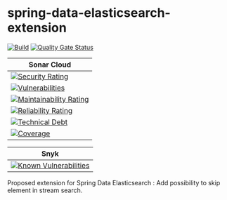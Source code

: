 # spring-data-elasticsearch-extension
[![Build](https://github.com/fherbreteau/spring-data-elasticsearch-extension/actions/workflows/maven.yml/badge.svg)]()
[![Quality Gate Status](https://sonarcloud.io/api/project_badges/measure?project=fherbreteau_spring-data-elasticsearch-extension&metric=alert_status)](https://sonarcloud.io/summary/new_code?id=fherbreteau_spring-data-elasticsearch-extension)

| Sonar Cloud                                                                                                                                                                                                                                     |
|-------------------------------------------------------------------------------------------------------------------------------------------------------------------------------------------------------------------------------------------------|
| [![Security Rating](https://sonarcloud.io/api/project_badges/measure?project=fherbreteau_spring-data-elasticsearch-extension&metric=security_rating)](https://sonarcloud.io/dashboard?id=fherbreteau_spring-data-elasticsearch-extension)       |
| [![Vulnerabilities](https://sonarcloud.io/api/project_badges/measure?project=fherbreteau_spring-data-elasticsearch-extension&metric=vulnerabilities)](https://sonarcloud.io/dashboard?id=fherbreteau_spring-data-elasticsearch-extension)       |
| [![Maintainability Rating](https://sonarcloud.io/api/project_badges/measure?project=fherbreteau_spring-data-elasticsearch-extension&metric=sqale_rating)](https://sonarcloud.io/dashboard?id=fherbreteau_spring-data-elasticsearch-extension)   |
| [![Reliability Rating](https://sonarcloud.io/api/project_badges/measure?project=fherbreteau_spring-data-elasticsearch-extension&metric=reliability_rating)](https://sonarcloud.io/dashboard?id=fherbreteau_spring-data-elasticsearch-extension) |
| [![Technical Debt](https://sonarcloud.io/api/project_badges/measure?project=fherbreteau_spring-data-elasticsearch-extension&metric=sqale_index)](https://sonarcloud.io/dashboard?id=fherbreteau_spring-data-elasticsearch-extension)            |
| [![Coverage](https://sonarcloud.io/api/project_badges/measure?project=fherbreteau_spring-data-elasticsearch-extension&metric=coverage)](https://sonarcloud.io/dashboard?id=fherbreteau_spring-data-elasticsearch-extension)                     |

| Snyk                                                                                                                                                                                           |
|------------------------------------------------------------------------------------------------------------------------------------------------------------------------------------------------|
| [![Known Vulnerabilities](https://snyk.io/test/github/fherbreteau/spring-data-elasticsearch-extension/badge.svg)](https://snyk.io/test/github/fherbreteau/spring-data-elasticsearch-extension) |

Proposed extension for Spring Data Elasticsearch : Add possibility to skip element in stream search.